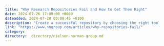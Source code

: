```yaml
---
title: "Why Research Repositories Fail and How to Get Them Right"
date: 2024-07-26 17:00:00 +0000
dateadded: 2024-07-28 00:00:46 +0100
description: "Create a successful repository by choosing the right tool, formulating a plan, having an owner, and being willing to iterate."
link: "https://www.nngroup.com/articles/why-repositories-fail/"
category:
directory: _directory/nielsen-norman-group.md
---
```

